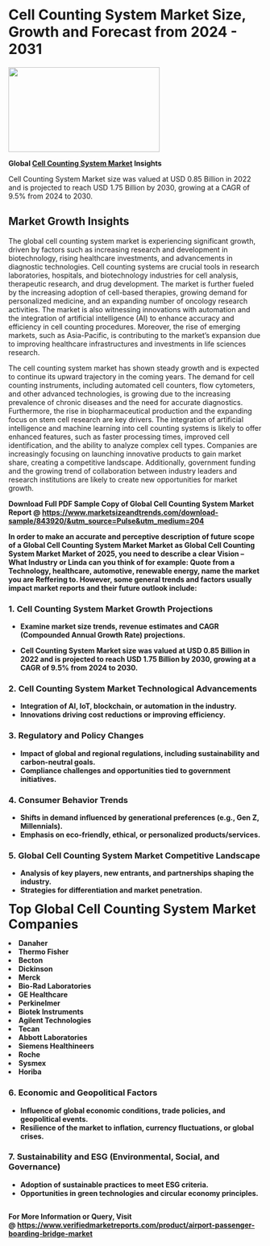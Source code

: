 <H1>Cell Counting System Market Size, Growth and Forecast from 2024 - 2031</H1><img class="aligncenter size-medium wp-image-584254" src="https://thirdeyenews.in/wp-content/uploads/2024/09/Global-Market-Research-300x168.jpeg" alt="" width="300" height="168" /><p><strong>Global&nbsp;<a href="https://www.marketsizeandtrends.com/download-sample/843920/&amp;utm_source=Pulse&amp;utm_medium=204">Cell Counting System Market</a> Insights</strong></p><p>Cell Counting System Market size was valued at USD 0.85 Billion in 2022 and is projected to reach USD 1.75 Billion by 2030, growing at a CAGR of 9.5% from 2024 to 2030.</p><p><h2>Market Growth Insights</h2> <p>The global cell counting system market is experiencing significant growth, driven by factors such as increasing research and development in biotechnology, rising healthcare investments, and advancements in diagnostic technologies. Cell counting systems are crucial tools in research laboratories, hospitals, and biotechnology industries for cell analysis, therapeutic research, and drug development. The market is further fueled by the increasing adoption of cell-based therapies, growing demand for personalized medicine, and an expanding number of oncology research activities. The market is also witnessing innovations with automation and the integration of artificial intelligence (AI) to enhance accuracy and efficiency in cell counting procedures. Moreover, the rise of emerging markets, such as Asia-Pacific, is contributing to the market’s expansion due to improving healthcare infrastructures and investments in life sciences research.</p> <p><strong></strong></p> <p>The cell counting system market has shown steady growth and is expected to continue its upward trajectory in the coming years. The demand for cell counting instruments, including automated cell counters, flow cytometers, and other advanced technologies, is growing due to the increasing prevalence of chronic diseases and the need for accurate diagnostics. Furthermore, the rise in biopharmaceutical production and the expanding focus on stem cell research are key drivers. The integration of artificial intelligence and machine learning into cell counting systems is likely to offer enhanced features, such as faster processing times, improved cell identification, and the ability to analyze complex cell types. Companies are increasingly focusing on launching innovative products to gain market share, creating a competitive landscape. Additionally, government funding and the growing trend of collaboration between industry leaders and research institutions are likely to create new opportunities for market growth. <p><strong></p><p><span class=""><strong>Download Full PDF Sample Copy of Global Cell Counting System Market Report</strong> @ <a href="https://www.marketsizeandtrends.com/download-sample/843920/&amp;utm_source=Pulse&amp;utm_medium=204" target="_blank">https://www.marketsizeandtrends.com/download-sample/843920/&amp;utm_source=Pulse&amp;utm_medium=204</a></span></p><p>In order to make an accurate and perceptive description of future scope of a Global&nbsp;Cell Counting System Market Market as Global&nbsp;Cell Counting System Market Market of 2025, you need to describe a clear Vision &ndash; What Industry or Linda can you think of for example: Quote from a Technology, healthcare, automotive, renewable energy, name the market you are Reffering to. However, some general trends and factors usually impact market reports and their future outlook include:</p><h3>1.&nbsp;<strong>Cell Counting System Market Growth Projections</strong></h3><ul><li>Examine market size trends, revenue estimates and CAGR (Compounded Annual Growth Rate) projections.</li><li><p>Cell Counting System Market size was valued at USD 0.85 Billion in 2022 and is projected to reach USD 1.75 Billion by 2030, growing at a CAGR of 9.5% from 2024 to 2030.</p></li></ul><h3>2.&nbsp;<strong>Cell Counting System Market Technological Advancements</strong></h3><ul><li>Integration of AI, IoT, blockchain, or automation in the industry.</li><li>Innovations driving cost reductions or improving efficiency.</li></ul><h3>3.&nbsp;<strong>Regulatory and Policy Changes</strong></h3><ul><li>Impact of global and regional regulations, including sustainability and carbon-neutral goals.</li><li>Compliance challenges and opportunities tied to government initiatives.</li></ul><h3>4.&nbsp;<strong>Consumer Behavior Trends</strong></h3><ul><li>Shifts in demand influenced by generational preferences (e.g., Gen Z, Millennials).</li><li>Emphasis on eco-friendly, ethical, or personalized products/services.</li></ul><h3>5.&nbsp;<strong>Global Cell Counting System Market Competitive Landscape</strong></h3><ul><li>Analysis of key players, new entrants, and partnerships shaping the industry.</li><li>Strategies for differentiation and market penetration.</li></ul><p data-pm-slice="1 1 []"><span style="color: inherit; font-family: inherit; font-size: 25px;">Top Global Cell Counting System Market Companies</span></p><div class="" data-test-id=""><p><li>Danaher</li><li> Thermo Fisher</li><li> Becton</li><li> Dickinson</li><li> Merck</li><li> Bio-Rad Laboratories</li><li> GE Healthcare</li><li> Perkinelmer</li><li> Biotek Instruments</li><li> Agilent Technologies</li><li> Tecan</li><li> Abbott Laboratories</li><li> Siemens Healthineers</li><li> Roche</li><li> Sysmex</li><li> Horiba</li></p></div><h3>6.&nbsp;<strong>Economic and Geopolitical Factors</strong></h3><ul><li>Influence of global economic conditions, trade policies, and geopolitical events.</li><li>Resilience of the market to inflation, currency fluctuations, or global crises.</li></ul><h3>7.&nbsp;<strong>Sustainability and ESG (Environmental, Social, and Governance)</strong></h3><ul><li>Adoption of sustainable practices to meet ESG criteria.</li><li>Opportunities in green technologies and circular economy principles.</li></ul><h2><strong style="font-size: 14px;">For More Information or Query, Visit @&nbsp;</strong><a style="background-color: #ffffff; font-size: 14px;" href="https://www.marketsizeandtrends.com/report/cell-counting-system-market/" target="_blank">https://www.verifiedmarketreports.com/product/airport-passenger-boarding-bridge-market</a></h2>

